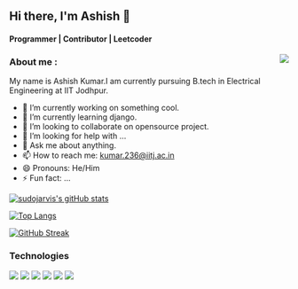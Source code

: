 ## Hi there, I'm Ashish 👋
#### Programmer | Contributor | Leetcoder 

<img align='right' src="https://img.icons8.com/material-outlined/250/000000/github.png"/>

### About me :
My name is Ashish Kumar.I am currently pursuing B.tech in Electrical Engineering at IIT Jodhpur.

- 🔭 I’m currently working on something cool.
- 🌱 I’m currently learning django.
- 👯 I’m looking to collaborate on opensource project.
- 🤔 I’m looking for help with ...
- 💬 Ask me about anything.
- 📫 How to reach me: kumar.236@iitj.ac.in
- 😄 Pronouns: He/Him
- ⚡ Fun fact: ...

[![sudojarvis's gitHub stats](https://github-readme-stats.vercel.app/api?username=sudojarvis)](https://github.com/anuraghazra/github-readme-stats)

[![Top Langs](https://github-readme-stats.vercel.app/api/top-langs/?username=sudojarvis)](https://github.com/anuraghazra/github-readme-stats)

[![GitHub Streak](https://github-readme-streak-stats.herokuapp.com/?user=sudojarvis)](https://git.io/streak-stats)

### Technologies

<img src="https://img.shields.io/badge/-c%2B%2B-yellowgreen"> <img src="https://img.shields.io/badge/-python-lightgrey"> <img src="https://img.shields.io/badge/-Javascript-blue"> <img src="https://img.shields.io/badge/-HTML-yellowgreen"> <img src="https://img.shields.io/badge/-CSS-red"> <img src="https://img.shields.io/badge/-Bootstrap-green">

